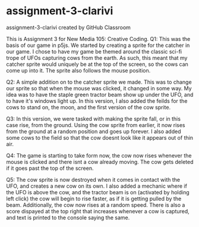 # assignment-3-clarivi
assignment-3-clarivi created by GitHub Classroom

This is Assignment 3 for New Media 105: Creative Coding. 
Q1: This was the basis of our game in p5js. We started by creating a sprite for the catcher in our game. I chose to have my game be themed around the classic sci-fi trope
of UFOs capturing cows from the earth. As such, this meant that my catcher sprite would uniquely be at the top of the screen, so the cows can come up into it.
The sprite also follows the mouse position.

Q2: A simple addition on to the catcher sprite we made. This was to change our sprite so that when the mouse was clicked, it changed in some way. My idea was to have the 
staple green tractor beam show up under the UFO, and to have it's windows light up. In this version, I also added the feilds for the cows to stand on, the moon, and the 
first version of the cow sprite.

Q3: In this version, we were tasked with making the sprite fall, or in this case rise, from the ground. Using the cow sprite from earlier, it now rises from the ground
at a random position and goes up forever. I also added some cows to the field so that the cow doesnt look like it appears out of thin air. 

Q4: The game is starting to take form now, the cow now rises whenever the mouse is clicked and there isnt a cow already moving.
The cow gets deleted if it goes past the top of the screen.

Q5: The cow sprite is now destroyed when it comes in contact with the UFO, and creates a new cow on its own. I also added a mechanic where if the UFO is above the cow,
and the tractor beam is on (activated by holding left click) the cow will begin to rise faster, as if it is getting pulled by the beam. Additionally, the cow now rises
at a random speed. There is also a score dispayed at the top right that increases whenever a cow is captured, and text is printed to the console saying the same.
